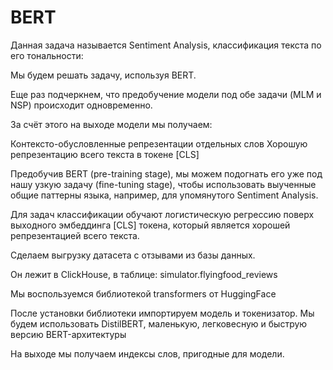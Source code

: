 # BERT

Данная задача называется Sentiment Analysis, классификация текста по его тональности:

Мы будем решать задачу, используя BERT. 

Еще раз подчеркнем, что предобучение модели под обе задачи (MLM и NSP) происходит одновременно.

За счёт этого на выходе модели мы получаем:

Контексто-обусловленные репрезентации отдельных слов
Хорошую репрезентацию всего текста в токене [CLS]

Предобучив BERT (pre-training stage), мы можем подогнать его уже под нашу узкую задачу (fine-tuning stage), чтобы использовать выученные общие паттерны языка, например, для упомянутого Sentiment Analysis. 

Для задач классификации обучают логистическую регрессию поверх выходного эмбеддинга [CLS] токена, который является хорошей репрезентацией всего текста.

Сделаем выгрузку датасета с отзывами из базы данных.

Он лежит в ClickHouse, в таблице: simulator.flyingfood_reviews

Мы воспользуемся библиотекой transformers от HuggingFace

После установки библиотеки импортируем модель и токенизатор. Мы будем использовать DistilBERT, маленькую, легковесную и быструю версию BERT-архитектуры

На выходе мы получаем индексы слов, пригодные для модели.
